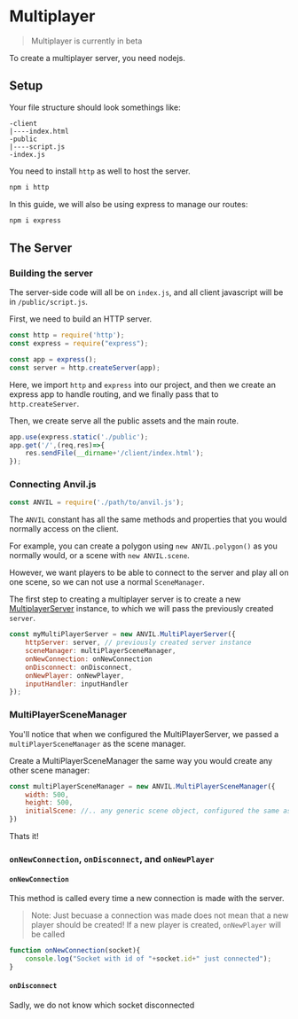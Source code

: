 # Multiplayer

> Multiplayer is currently in beta

To create a multiplayer server, you need nodejs.


## Setup
Your file structure should look somethings like:

```
-client
|----index.html
-public
|----script.js
-index.js
```

You need to install `http` as well to host the server.

```bash
npm i http
```

In this guide, we will also be using express to manage our routes:

```bash
npm i express
```

## The Server


### Building the server
The server-side code will all be on `index.js`, and all client javascript will be in `/public/script.js`.

First, we need to build an HTTP server.

```js
const http = require('http');
const express = require("express");

const app = express();
const server = http.createServer(app);
```

Here, we import `http` and `express` into our project, and then we create an express app to handle routing, and we finally pass that to `http.createServer`.

Then, we create serve all the public assets and the main route.
```js
app.use(express.static('./public');
app.get('/',(req,res)=>{
	res.sendFile(__dirname+'/client/index.html');
});
```

### Connecting Anvil.js

```js
const ANVIL = require('./path/to/anvil.js');
```

The `ANVIL` constant has all the same methods and properties that you would normally access on the client.

For example, you can create a polygon using `new ANVIL.polygon()` as you normally would, or a scene with `new ANVIL.scene`.

However, we want players to be able to connect to the server and play all on one scene, so we can not use a normal `SceneManager`. 

The first step to creating a multiplayer server is to create a new [MultiplayerServer](https://sojs-coder.github.io/Anvil/docs/classes/MultiPlayerServer.html) instance, to which we will pass the previously created `server`.

```js
const myMultiPlayerServer = new ANVIL.MultiPlayerServer({
	httpServer: server, // previously created server instance
	sceneManager: multiPlayerSceneManager,
	onNewConnection: onNewConnection
	onDisconnect: onDisconnect,
	onNewPlayer: onNewPlayer,
	inputHandler: inputHandler
});
```

### MultiPlayerSceneManager
You'll notice that when we configured the MultiPlayerServer, we passed a `multiPlayerSceneManager` as the scene manager.

Create a MultiPlayerSceneManager the same way you would create any other scene manager:

```js
const multiPlayerSceneManager = new ANVIL.MultiPlayerSceneManager({
    width: 500,
    height: 500,
    initialScene: //.. any generic scene object, configured the same as you would make one on the client
})
```

Thats it!

### `onNewConnection`, `onDisconnect`, and `onNewPlayer`

#### `onNewConnection`

This method is called every time a new connection is made with the server.

> Note: Just becuase a connection was made does not mean that a new player should be created! If a new player is created, `onNewPlayer` will be called

```js
function onNewConnection(socket){
    console.log("Socket with id of "+socket.id+" just connected");
}
```

#### `onDisconnect`

Sadly, we do not know which socket disconnected
